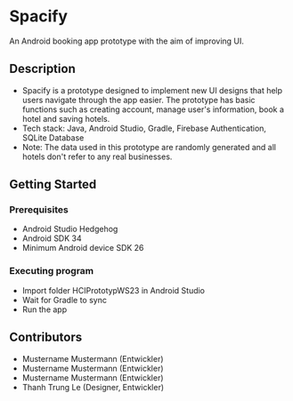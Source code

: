 # Spacify

An Android booking app prototype with the aim of improving UI.

## Description

* Spacify is a prototype designed to implement new UI designs that help users navigate through the app easier. The prototype has basic functions such as creating account, manage user's information, book a hotel and saving hotels. 
* Tech stack: Java, Android Studio, Gradle, Firebase Authentication, SQLite Database
* Note: The data used in this prototype are randomly generated and all hotels don't refer to any real businesses. 

## Getting Started

### Prerequisites
* Android Studio Hedgehog
* Android SDK 34
* Minimum Android device SDK 26


### Executing program
* Import folder HCIPrototypWS23 in Android Studio
* Wait for Gradle to sync
* Run the app 

## Contributors
* Mustername Mustermann (Entwickler)
* Mustername Mustermann (Entwickler)
* Mustername Mustermann (Entwickler)
* Thanh Trung Le (Designer, Entwickler)

